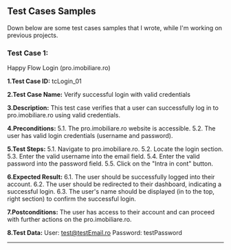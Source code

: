## Test Cases Samples
Down below are some test cases samples that I wrote, while I'm working on previous projects.


### Test Case 1:
Happy Flow Login (pro.imobiliare.ro)

**1.Test Case ID:**
tcLogin_01

**2.Test Case Name:**
Verify successful login with valid credentials

**3.Description:**
This test case verifies that a user can successfully log in to pro.imobiliare.ro using valid credentials.

**4.Preconditions:**
5.1. The pro.imobiliare.ro website is accessible.
5.2. The user has valid login credentials (username and password).

**5.Test Steps:**
5.1. Navigate to pro.imobiliare.ro.
5.2. Locate the login section.
5.3. Enter the valid username into the email field.
5.4. Enter the valid password into the password field.
5.5. Click on the "Intra in cont" button.

**6.Expected Result:**
6.1. The user should be successfully logged into their account.
6.2. The user should be redirected to their dashboard, indicating a successful login.
6.3. The user's name should be displayed (in to the top, right section) to confirm the successful login.

**7.Postconditions:**
The user has access to their account and can proceed with further actions on the pro.imobiliare.ro.

**8.Test Data:**
User: test@testEmail.ro
Password: testPassword

----------------
